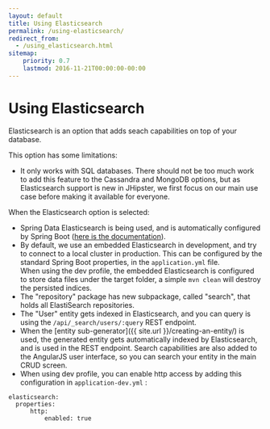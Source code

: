 ```yaml
---
layout: default
title: Using Elasticsearch
permalink: /using-elasticsearch/
redirect_from:
  - /using_elasticsearch.html
sitemap:
    priority: 0.7
    lastmod: 2016-11-21T00:00:00-00:00
---
```


# <i class="fa fa-search"></i> Using Elasticsearch

Elasticsearch is an option that adds seach capabilities on top of your database.

This option has some limitations:

*   It only works with SQL databases. There should not be too much work to add this feature to the Cassandra and MongoDB options, but as Elasticsearch support is new in JHipster, we first focus on our main use case before making it available for everyone.

When the Elasticsearch option is selected:

*   Spring Data Elasticsearch is being used, and is automatically configured by Spring Boot ([here is the documentation](http://docs.spring.io/spring-boot/docs/current/reference/html/boot-features-nosql.html#boot-features-elasticsearch)).
*   By default, we use an embedded Elasticsearch in development, and try to connect to a local cluster in production. This can be configured by the standard Spring Boot properties, in the `application.yml` file.  
    When using the dev profile, the embedded Elasticsearch is configured to store data files under the target folder, a simple `mvn clean` will destroy the persisted indices.
*   The "repository" package has new subpackage, called "search", that holds all ElastiSearch repositories.
*   The "User" entity gets indexed in Elasticsearch, and you can query is using the `/api/_search/users/:query` REST endpoint.
*   When the [entity sub-generator]({{ site.url }}/creating-an-entity/) is used, the generated entity gets automatically indexed by Elasticsearch, and is used in the REST endpoint. Search capabilities are also added to the AngularJS user interface, so you can search your entity in the main CRUD screen.
*   When using dev profile, you can enable http access by adding this configuration in `application-dev.yml` :

```
elasticsearch:
  properties:
      http:
          enabled: true
```
